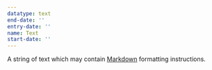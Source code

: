 ```yaml
---
datatype: text
end-date: ''
entry-date: ''
name: Text
start-date: ''
---
```


A string of text which may contain [Markdown](http://en.wikipedia.org/wiki/Markdown) formatting instructions.